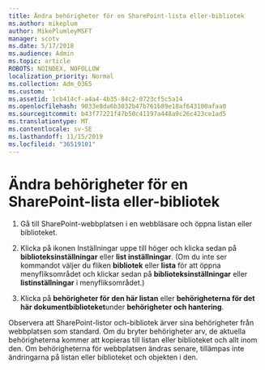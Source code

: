 ```yaml
---
title: Ändra behörigheter för en SharePoint-lista eller-bibliotek
ms.author: mikeplum
author: MikePlumleyMSFT
manager: scotv
ms.date: 5/17/2018
ms.audience: Admin
ms.topic: article
ROBOTS: NOINDEX, NOFOLLOW
localization_priority: Normal
ms.collection: Adm_O365
ms.custom: ''
ms.assetid: 1cb414cf-a4a4-4b35-84c2-0723cf5c5a14
ms.openlocfilehash: 9033e8da6b3032b47b761b89e18af643100afaa0
ms.sourcegitcommit: b43f77221f47b50c41197a448a9c26c423ce1ad5
ms.translationtype: MT
ms.contentlocale: sv-SE
ms.lasthandoff: 11/15/2019
ms.locfileid: "36519101"
---
```

# <a name="change-permissions-for-a-sharepoint-list-or-library"></a>Ändra behörigheter för en SharePoint-lista eller-bibliotek

1. Gå till SharePoint-webbplatsen i en webbläsare och öppna listan eller biblioteket.
    
2. Klicka på ikonen Inställningar uppe till höger och klicka sedan på **biblioteksinställningar** eller **list inställningar**. (Om du inte ser kommandot väljer du fliken **bibliotek** eller **lista** för att öppna menyfliksområdet och klickar sedan på **biblioteksinställningar** eller **listinställningar** i menyfliksområdet.) 
    
3. Klicka på **behörigheter för den här listan** eller **behörigheterna för det här dokumentbiblioteket**under **behörigheter och hantering**.
    
Observera att SharePoint-listor och-bibliotek ärver sina behörigheter från webbplatsen som standard. Om du bryter behörigheter arv, de aktuella behörigheterna kommer att kopieras till listan eller biblioteket och allt inom den. Om behörigheterna för webbplatsen ändras senare, tillämpas inte ändringarna på listan eller biblioteket och objekten i den.
  

